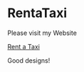 # RentaTaxi

Please visit my Website

<a href ="http://www.bus562.com/bus/" > Rent a Taxi </a>


Good designs!
